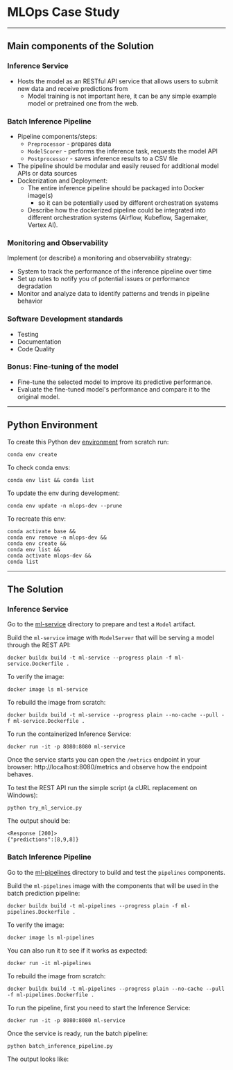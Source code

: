 # MLOps Case Study

---

## Main components of the Solution

### Inference Service
- Hosts the model as an RESTful API service that allows users to submit new data and receive predictions from
  - Model training is not important here, it can be any simple example model or pretrained one from the web. 

### Batch Inference Pipeline
* Pipeline components/steps:
  * `Preprocessor` - prepares data
  * `ModelScorer` - performs the inference task, requests the model API
  * `Postprocessor` - saves inference results to a CSV file
* The pipeline should be modular and easily reused for additional model APIs or data sources
* Dockerization and Deployment:
  * The entire inference pipeline should be packaged into Docker image(s)
    * so it can be potentially used by different orchestration systems
  * Describe how the dockerized pipeline could be integrated into different orchestration systems (Airflow, Kubeflow, Sagemaker, Vertex AI).

### Monitoring and Observability
Implement (or describe) a monitoring and observability strategy:
* System to track the performance of the inference pipeline over time
* Set up rules to notify you of potential issues or performance degradation
* Monitor and analyze data to identify patterns and trends in pipeline behavior

### Software Development standards
* Testing
* Documentation
* Code Quality

### Bonus: Fine-tuning of the model
* Fine-tune the selected model to improve its predictive performance.
* Evaluate the fine-tuned model's performance and compare it to the original model.

---

## Python Environment

To create this Python dev [environment](environment.yml) from scratch run:
```shell
conda env create
```
To check conda envs:
```shell
conda env list && conda list
```
To update the env during development:
```shell
conda env update -n mlops-dev --prune
```

To recreate this env:
```shell
conda activate base && 
conda env remove -n mlops-dev && 
conda env create && 
conda env list && 
conda activate mlops-dev && 
conda list
```

---

## The Solution

### Inference Service
Go to the [ml-service](ml-service) directory to prepare and test a `Model` artifact.

Build the `ml-service` image with `ModelServer` that will be serving a model through the REST API:
```shell
docker buildx build -t ml-service --progress plain -f ml-service.Dockerfile .
```

To verify the image:
```shell
docker image ls ml-service
```

To rebuild the image from scratch:
```shell
docker buildx build -t ml-service --progress plain --no-cache --pull -f ml-service.Dockerfile .
```

To run the containerized Inference Service:
```shell
docker run -it -p 8080:8080 ml-service
```

Once the service starts you can open the `/metrics` endpoint in your browser: http://localhost:8080/metrics and observe how the endpoint behaves.

To test the REST API run the simple script (a cURL replacement on Windows):
```shell
python try_ml_service.py
```

The output should be:
```text
<Response [200]>
{"predictions":[8,9,8]}
```


### Batch Inference Pipeline
Go to the [ml-pipelines](ml-pipelines) directory to build and test the `pipelines` components.

Build the `ml-pipelines` image with the components that will be used in the batch prediction pipeline:
```shell
docker buildx build -t ml-pipelines --progress plain -f ml-pipelines.Dockerfile .
```

To verify the image:
```shell
docker image ls ml-pipelines
```

You can also run it to see if it works as expected:
```shell
docker run -it ml-pipelines
```

To rebuild the image from scratch:
```shell
docker buildx build -t ml-pipelines --progress plain --no-cache --pull -f ml-pipelines.Dockerfile .
```

To run the pipeline, first you need to start the Inference Service:
```shell
docker run -it -p 8080:8080 ml-service
```

Once the service is ready, run the batch pipeline:
```shell
python batch_inference_pipeline.py
```

The output looks like:
```text

```
